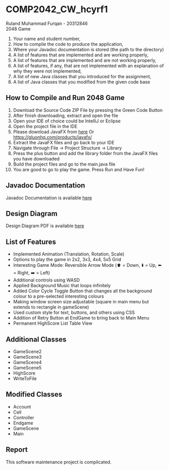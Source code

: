 # COMP2042_CW_hcyrf1  
Ruland Muhammad Furqan - 20312846  
2048 Game
1. Your name and student number,
2. How to compile the code to produce the application,
3. Where your Javadoc documentation is stored (the path to the directory)
4. A list of features that are implemented and are working properly,
5. A list of features that are implemented and are not working properly,
6. A list of features, if any, that are not implemented with an explanation of why they
were not implemented,
7. A list of new Java classes that you introduced for the assignment,
8. A list of Java classes that you modified from the given code base

## How to Compile and Run 2048 Game
1. Download the Source Code ZIP File by pressing the Green Code Button
2. After finish downloading, extract and open the file
3. Open your IDE of choice could be IntelliJ or Eclipse 
4. Open the project file in the IDE
5. Please download JavaFX from [here](https://gluonhq.com/products/javafx/) Or https://gluonhq.com/products/javafx/
6. Extract the JavaFX files and go back to your IDE
7. Navigate through File -> Project Structure -> Library
8. Press the plus button and add the library folder from the JavaFX files you have downloaded
9. Build the project files and go to the main.java file
10. You are good to go to play the game. Press Run and Have Fun!

## Javadoc Documentation
Javadoc Documentation is available [here](https://www.youtube.com)

## Design Diagram
Design Diagram PDF is available [here](https://www.youtube.com)

## List of Features
- Implemented Animation (Translation, Rotation, Scale)
- Options to play the game in 2x2, 3x3, 4x4, 5x5 Grid
- Interesting Game Mode: Reversible Arrow Mode (⬆️ = Down, ⬇️ = Up, ⬅️ = Right, ➡️ = Left)
- Additional controls using WASD
- Applied Background Music that loops infinitely
- Added Color Cycle Toggle Button that changes all the background colour to a pre-selected interesting colours
- Making window screen size adjustable (square in main menu but extends to rectangle in gameScene)
- Used custom style for text, buttons, and others using CSS
- Addition of Retry Button at EndGame to bring back to Main Menu
- Permanent HighScore List Table View

## Additional Classes
- GameScene2
- GameScene3
- GameScene4
- GameScene5
- HighScore
- WriteToFile

## Modified Classes
- Account
- Cell
- Controller
- Endgame
- GameScene
- Main

## Report
This software maintenance project is complicated.
